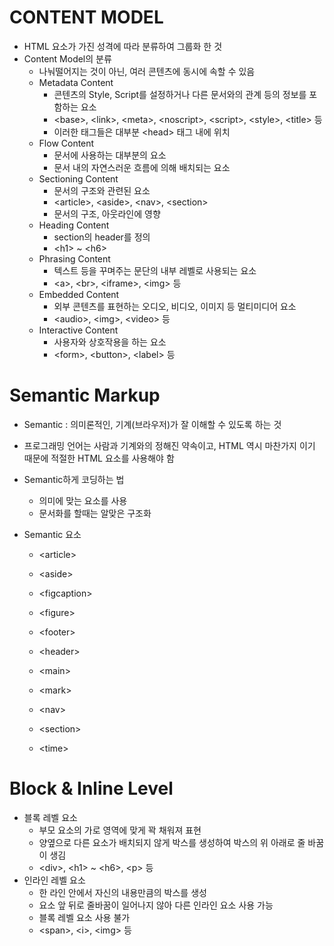# CONTENT MODEL

- HTML 요소가 가진 성격에 따라 분류하여 그룹화 한 것
- Content Model의 분류
  - 나눠떨어지는 것이 아닌, 여러 콘텐츠에 동시에 속할 수 있음
  - Metadata Content
    - 콘텐츠의 Style, Script를 설정하거나 다른 문서와의 관계 등의 정보를 포함하는 요소
    - \<base>, \<link>, \<meta>, \<noscript>, \<script>, \<style>, \<title> 등
    - 이러한 태그들은 대부분 \<head> 태그 내에 위치
  - Flow Content
    - 문서에 사용하는 대부분의 요소
    - 문서 내의 자연스러운 흐름에 의해 배치되는 요소
  - Sectioning Content
    - 문서의 구조와 관련된 요소
    - \<article>, \<aside>, \<nav>, \<section>
    - 문서의 구조, 아웃라인에 영향
  - Heading Content
    - section의 header를 정의
    - \<h1> ~ \<h6>
  - Phrasing Content
    - 텍스트 등을 꾸며주는 문단의 내부 레벨로 사용되는 요소
    - \<a>, \<br>, \<iframe>, \<img> 등
  - Embedded Content
    - 외부 콘텐츠를 표현하는 오디오, 비디오, 이미지 등 멀티미디어 요소
    - \<audio>, \<img>, \<video> 등
  - Interactive Content
    - 사용자와 상호작용을 하는 요소
    - \<form>, \<button>, \<label> 등



# Semantic Markup

- Semantic : 의미론적인, 기계(브라우저)가 잘 이해할 수 있도록 하는 것

- 프로그래밍 언어는 사람과 기계와의 정해진 약속이고, HTML 역시 마찬가지 이기 때문에 적절한 HTML 요소를 사용해야 함

- Semantic하게 코딩하는 법

  - 의미에 맞는 요소를 사용
  - 문서화를 할때는 알맞은 구조화

- Semantic 요소

  - \<article>
  - \<aside>
  - \<figcaption>
  - \<figure>
  - \<footer>
  - \<header>
  - \<main>

  - \<mark>
  - \<nav>
  - \<section>
  - \<time>



# Block & Inline Level

- 블록 레벨 요소
  - 부모 요소의 가로 영역에 맞게 꽉 채워져 표현
  - 양옆으로 다른 요소가 배치되지 않게 박스를 생성하여 박스의 위 아래로 줄 바꿈이 생김
  - \<div>, \<h1> ~ \<h6>, \<p> 등
- 인라인 레벨 요소
  - 한 라인 안에서 자신의 내용만큼의 박스를 생성
  - 요소 앞 뒤로 줄바꿈이 일어나지 않아 다른 인라인 요소 사용 가능
  - 블록 레벨 요소 사용 불가
  - \<span>, \<i>, \<img> 등